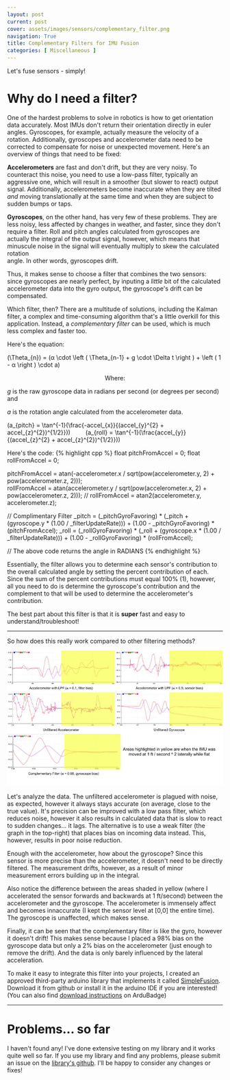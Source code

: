 ```yaml
---
layout: post
current: post
cover: assets/images/sensors/complementary_filter.png
navigation: True
title: Complementary Filters for IMU Fusion
categories: [ Miscellaneous ]
---
```


Let's fuse sensors - simply!

# Why do I need a filter?
One of the hardest problems to solve in robotics is how to get orientation data accurately. Most IMUs don't return their orientation 
directly in euler angles. Gyroscopes, for example, actually measure the velocity of a rotation. Additionally, gyroscopes and accelerometer 
data need to be corrected to compensate for noise or unexpected movement. Here's an overview of things that need to be fixed:

__Accelerometers__ are fast and don't drift, but they are very noisy. To counteract this noise, you need to use 
a low-pass filter, typically an aggressive one, which will result in a smoother (but slower to react) output signal. Additionally,
accelerometers become inaccurate when they are tilted _and_ moving translationally at the same time and when they are subject to 
sudden bumps or taps. 

__Gyroscopes__, on the other hand, has very few of these problems. They are less noisy, less affected by changes in weather, and 
faster, since they don't require a filter. Roll and pitch angles calculated from gyroscopes are actually the integral of the 
output signal, however, which means that minuscule noise in the signal will eventually multiply to skew the calculated rotation  
angle. In other words, gyroscopes drift. 

Thus, it makes sense to choose a filter that combines the two sensors: since gyroscopes are nearly perfect, by inputing a _little_ bit of the 
calculated accelerometer data into the gyro output, the gyroscope's drift can be compensated.

Which filter, then? There are a multitude of solutions, including the Kalman filter, a complex and time-consuming algorithm that's a little 
overkill for this application. Instead, a _complementary filter_ can be used, which is much less complex and faster too.


Here's the equation:
<p> <html>

\(\Theta_{n}\) = \(&#945; \cdot \left ( \Theta_{n-1} + g \cdot \Delta t \right ) + \left ( 1 - &#945; \right ) \cdot a\)

</html></p>

<center>Where:</center>

_g_ is the raw gyroscope data in radians per second (or degrees per second) and

_a_ is the rotation angle calculated from the accelerometer data.

<p> <html>

\(a_{pitch} = \tan^{-1}(\frac{-accel_{x}}{(accel_{y}^{2} + accel_{z}^{2})^{1/2}})\) &nbsp;&nbsp;&nbsp;&nbsp;&nbsp;&nbsp;&nbsp; \(a_{roll} = \tan^{-1}(\frac{accel_{y}}{(accel_{z}^{2} + accel_{z}^{2})^{1/2}})\)

</html></p>

Here's the code:
{% highlight cpp %}
float pitchFromAccel = 0;
float rollFromAccel  = 0;

pitchFromAccel = atan(-accelerometer.x / sqrt(pow(accelerometer.y, 2) + pow(accelerometer.z, 2)));	
rollFromAccel = atan(accelerometer.y / sqrt(pow(accelerometer.x, 2) + pow(accelerometer.z, 2)));
// rollFromAccel = atan2(accelerometer.y, accelerometer.z);

// Complimentary Filter
_pitch = (_pitchGyroFavoring) * (_pitch + (gyroscope.y * (1.00 / _filterUpdateRate))) + (1.00 - _pitchGyroFavoring) * (pitchFromAccel);
_roll = (_rollGyroFavoring) * (_roll + (gyroscope.x * (1.00 / _filterUpdateRate))) + (1.00 - _rollGyroFavoring) * (rollFromAccel);

// The above code returns the angle in RADIANS
{% endhighlight %}

Essentially, the filter allows you to determine each sensor's contribution to the overall calculated angle by setting the 
percent contribution of each. Since the sum of the percent contributions must equal 100% (1), however, all you need to do
is determine the gyroscope's contribution and the complement to that will be used to determine the accelerometer's contribution.

The best part about this filter is that it is __super__ fast and easy to understand/troubleshoot!

<hr/>

So how does this really work compared to other filtering methods?

![filter_comparisons](assets/images/sensors/filter_comparisons.jpg)

Let's analyze the data. The unfiltered accelerometer is plagued with noise, as expected, however it always stays accurate (on average, close to the true value).
It's precision can be improved with a low pass filter, which reduces noise, however it also results in calculated data that is slow to react to sudden changes...
it lags. The alternative is to use a weak filter (the graph in the top-right) that places bias on incoming data instead. This, however, results in poor noise 
reduction.

Enough with the accelerometer, how about the gyroscope? Since this sensor is more precise than the accelerometer, it doesn't need to be directly filtered. The measurement drifts, however, as a result of minor measurement errors building up in the integral. 

Also notice the difference between the areas shaded in yellow (where I accelerated the sensor forwards and backwards at 1 ft/second) between the accelerometer 
and the gyroscope. The accelerometer is immensely affect and becomes innaccurate (I kept the sensor level at [0,0] the entire time). The gyroscope is unaffected, 
which makes sense.

Finally, it can be seen that the complementary filter is like the gyro, however it doesn't drift! This makes sense because I placed a 98% bias on the gyroscope 
data but only a 2% bias on the accelerometer (just enough to remove the drift). And the data is only barely influenced by the lateral acceleration.

To make it easy to integrate this filter into your projects, I created an approved third-party arduino library that implements it called [SimpleFusion](https://github.com/seanboe/SimpleFusion). Download it from github or install it in the arduino IDE if you are interested! (You can also find [download instructions](https://www.ardu-badge.com/SimpleFusion) on ArduBadge)

<hr/>

# Problems... so far

I haven't found any! I've done extensive testing on my library and it works quite well so far. If you use my library and find any problems, please submit an 
issue on the [library's github](https://github.com/seanboe/SimpleFusion). I'll be happy to consider any changes or fixes!